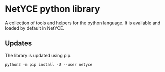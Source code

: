 # NetYCE python library
A collection of tools and helpers for the python language. It is available and loaded by default in NetYCE.

## Updates
The library is updated using pip.

`python3 -m pip install -U --user netyce`

